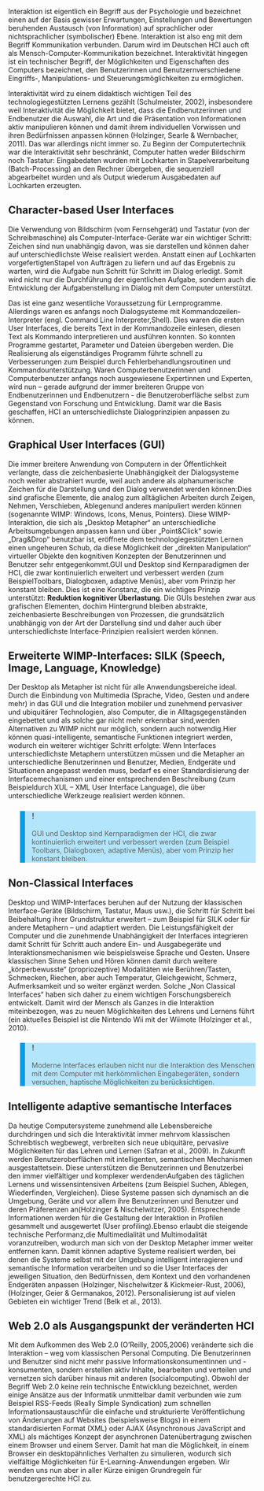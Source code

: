 Interaktion ist eigentlich ein Begriff aus der Psychologie und bezeichnet einen auf der Basis gewisser Erwartungen, Einstellungen und Bewertungen beruhenden Austausch (von Information) auf sprachlicher oder nichtsprachlicher (symbolischer) Ebene. Interaktion ist also eng mit dem Begriff Kommunikation verbunden. Darum wird im Deutschen HCI auch oft als Mensch-Computer-Kommunikation bezeichnet. Interaktivität hingegen ist ein technischer Begriff, der Möglichkeiten und Eigenschaften des Computers bezeichnet, den Benutzerinnen und Benutzernverschiedene Eingriffs-, Manipulations- und Steuerungsmöglichkeiten zu ermöglichen.

Interaktivität wird zu einem didaktisch wichtigen Teil des technologiegestützten Lernens gezählt (Schulmeister, 2002), insbesondere weil Interaktivität die Möglichkeit bietet, dass die Endbenutzerinnen und Endbenutzer die Auswahl, die Art und die Präsentation von Informationen aktiv manipulieren können und damit ihrem individuellen Vorwissen und ihren Bedürfnissen anpassen können (Holzinger, Searle &amp; Wernbacher, 2011). Das war allerdings nicht immer so. Zu Beginn der Computertechnik war die Interaktivität sehr beschränkt, Computer hatten weder Bildschirm noch Tastatur: Eingabedaten wurden mit Lochkarten in Stapelverarbeitung (Batch-Processing) an den Rechner übergeben, die sequenziell abgearbeitet wurden und als Output wiederum Ausgabedaten auf Lochkarten erzeugten.

## Character-based User Interfaces

Die Verwendung von Bildschirm (vom Fernsehgerät) und Tastatur (von der Schreibmaschine) als Computer-Interface-Geräte war ein wichtiger Schritt: Zeichen sind nun unabhängig davon, was sie darstellen und können daher auf unterschiedlichste Weise realisiert werden. Anstatt einen auf Lochkarten vorgefertigtenStapel von Aufträgen zu liefern und auf das Ergebnis zu warten, wird die Aufgabe nun Schritt für Schritt im Dialog erledigt. Somit wird nicht nur die Durchführung der eigentlichen Aufgabe, sondern auch die Entwicklung der Aufgabenstellung im Dialog mit dem Computer unterstützt.

Das ist eine ganz wesentliche Voraussetzung für Lernprogramme. Allerdings waren es anfangs noch Dialogsysteme mit Kommandozeilen-Interpreter (engl. Command Line Interpreter,Shell). Dies waren die ersten User Interfaces, die bereits Text in der Kommandozeile einlesen, diesen Text als Kommando interpretieren und ausführen konnten. So konnten Programme gestartet, Parameter und Dateien übergeben werden. Die Realisierung als eigenständiges Programm führte schnell zu Verbesserungen zum Beispiel durch Fehlerbehandlungsroutinen und Kommandounterstützung. Waren Computerbenutzerinnen und Computerbenutzer anfangs noch ausgewiesene Expertinnen und Experten, wird nun – gerade aufgrund der immer breiteren Gruppe von Endbenutzerinnen und Endbenutzern - die Benutzeroberfläche selbst zum Gegenstand von Forschung und Entwicklung. Damit war die Basis geschaffen, HCI an unterschiedlichste Dialogprinzipien anpassen zu können.

## Graphical User Interfaces (GUI)

Die immer breitere Anwendung von Computern in der Öffentlichkeit verlangte, dass die zeichenbasierte Unabhängigkeit der Dialogsysteme noch weiter abstrahiert wurde, weil auch andere als alphanumerische Zeichen für die Darstellung und den Dialog verwendet werden können:Dies sind grafische Elemente, die analog zum alltäglichen Arbeiten durch Zeigen, Nehmen, Verschieben, Ablegenund anderes manipuliert werden können (sogenannte WIMP: Windows, Icons, Menus, Pointers). Diese WIMP-Interaktion, die sich als „Desktop Metapher“ an unterschiedliche Arbeitsumgebungen anpassen kann und über „Point&amp;Click“ sowie „Drag&amp;Drop“ benutzbar ist, eröffnete dem technologiegestützten Lernen einen ungeheuren Schub, da diese Möglichkeit der „direkten Manipulation“ virtueller Objekte den kognitiven Konzepten der Benutzerinnen und Benutzer sehr entgegenkommt.GUI und Desktop sind Kernparadigmen der HCI, die zwar kontinuierlich erweitert und verbessert werden (zum BeispielToolbars, Dialogboxen, adaptive Menüs), aber vom Prinzip her konstant bleiben. Dies ist eine Konstanz, die ein wichtiges Prinzip unterstützt: **Reduktion kognitiver Überlastung**. Die GUIs bestehen zwar aus grafischen Elementen, dochim Hintergrund bleiben abstrakte, zeichenbasierte Beschreibungen von Prozessen, die grundsätzlich unabhängig von der Art der Darstellung sind und daher auch über unterschiedlichste Interface-Prinzipien realisiert werden können.

## Erweiterte WIMP-Interfaces: SILK (Speech, Image, Language, Knowledge)

Der Desktop als Metapher ist nicht für alle Anwendungsbereiche ideal. Durch die Einbindung von Multimedia (Sprache, Video, Gesten und andere mehr) in das GUI und die Integration mobiler und zunehmend pervasiver und ubiquitärer Technologien, also Computer, die in Alltagsgegenständen eingebettet und als solche gar nicht mehr erkennbar sind,werden Alternativen zu WIMP nicht nur möglich, sondern auch notwendig.Hier können quasi-intelligente, semantische Funktionen integriert werden, wodurch ein weiterer wichtiger Schritt erfolgte: Wenn Interfaces unterschiedlichste Metaphern unterstützen müssen und die Metapher an unterschiedliche Benutzerinnen und Benutzer, Medien, Endgeräte und Situationen angepasst werden muss, bedarf es einer Standardisierung der Interfacemechanismen und einer entsprechenden Beschreibung (zum Beispieldurch XUL – XML User Interface Language), die über unterschiedliche Werkzeuge realisiert werden können.

<blockquote style="background: #B3E5FC; border-left: 10px solid #039BE5">

### !

GUI und Desktop sind Kernparadigmen der HCI, die zwar kontinuierlich erweitert und verbessert werden (zum Beispiel Toolbars, Dialogboxen, adaptive Menüs), aber vom Prinzip her konstant bleiben.

</blockquote>

## Non-Classical Interfaces

Desktop und WIMP-Interfaces beruhen auf der Nutzung der klassischen Interface-Geräte (Bildschirm, Tastatur, Maus usw.), die Schritt für Schritt bei Beibehaltung ihrer Grundstruktur erweitert – zum Beispiel für SILK oder für andere Metaphern – und adaptiert werden. Die Leistungsfähigkeit der Computer und die zunehmende Unabhängigkeit der Interfaces integrieren damit Schritt für Schritt auch andere Ein- und Ausgabegeräte und Interaktionsmechanismen wie beispielsweise Sprache und Gesten. Unsere klassischen Sinne Sehen und Hören können damit durch weitere „körperbewusste“ (propriozeptive) Modalitäten wie Berühren/Tasten, Schmecken, Riechen, aber auch Temperatur, Gleichgewicht, Schmerz, Aufmerksamkeit und so weiter ergänzt werden. Solche „Non Classical Interfaces“ haben sich daher zu einem wichtigen Forschungsbereich entwickelt. Damit wird der Mensch als Ganzes in die Interaktion miteinbezogen, was zu neuen Möglichkeiten des Lehrens und Lernens führt (ein aktuelles Beispiel ist die Nintendo Wii mit der Wiimote (Holzinger et al., 2010).

<blockquote style="background: #B3E5FC; border-left: 10px solid #039BE5">

### !

Moderne Interfaces erlauben nicht nur die Interaktion des Menschen mit dem Computer mit herkömmlichen Eingabegeräten, sondern versuchen, haptische Möglichkeiten zu berücksichtigen.

</blockquote>

## Intelligente adaptive semantische Interfaces

Da heutige Computersysteme zunehmend alle Lebensbereiche durchdringen und sich die Interaktivität immer mehrvom klassischen Schreibtisch wegbewegt, verbreiten sich neue ubiquitäre, pervasive Möglichkeiten für das Lehren und Lernen (Safran et al., 2009). In Zukunft werden Benutzeroberflächen mit intelligenten, semantischen Mechanismen ausgestattetsein. Diese unterstützen die Benutzerinnen und Benutzerbei den immer vielfältiger und komplexer werdendenAufgaben des täglichen Lernens und wissensintensiven Arbeitens (zum Beispiel Suchen, Ablegen, Wiederfinden, Vergleichen). Diese Systeme passen sich dynamisch an die Umgebung, Geräte und vor allem ihre Benutzerinnen und Benutzer und deren Präferenzen an(Holzinger &amp; Nischelwitzer, 2005). Entsprechende Informationen werden für die Gestaltung der Interaktion in Profilen gesammelt und ausgewertet (User profiling).Ebenso erlaubt die steigende technische Performanz,die Multimedialität und Multimodalität voranzutreiben, wodurch man sich von der Desktop Metapher immer weiter entfernen kann. Damit können adaptive Systeme realisiert werden, bei denen die Systeme selbst mit der Umgebung intelligent interagieren und semantische Information verarbeiten und so die User Interfaces der jeweiligen Situation, den Bedürfnissen, dem Kontext und den vorhandenen Endgeräten anpassen (Holzinger, Nischelwitzer &amp; Kickmeier-Rust, 2006), (Holzinger, Geier &amp; Germanakos, 2012). Personalisierung ist auf vielen Gebieten ein wichtiger Trend (Belk et al., 2013).

## Web 2.0 als Ausgangspunkt der veränderten HCI

Mit dem Aufkommen des Web 2.0 (O’Reilly, 2005,2006) veränderte sich die Interaktion – weg vom klassischen Personal Computing. Die Benutzerinnen und Benutzer sind nicht mehr passive Informationskonsumentinnen und -konsumenten, sondern erstellen aktiv Inhalte, bearbeiten und verteilen und vernetzen sich darüber hinaus mit anderen (socialcomputing). Obwohl der Begriff Web 2.0 keine rein technische Entwicklung bezeichnet, werden einige Ansätze aus der Informatik unmittelbar damit verbunden wie zum Beispiel RSS-Feeds (Really Simple Syndication) zum schnellen Informationsaustauschfür die einfache und strukturierte Veröffentlichung von Änderungen auf Websites (beispielsweise Blogs) in einem standardisierten Format (XML) oder AJAX (Asynchronous JavaScript and XML) als mächtiges Konzept der asynchronen Datenübertragung zwischen einem Browser und einem Server. Damit hat man die Möglichkeit, in einem Browser ein desktopähnliches Verhalten zu simulieren, wodurch sich vielfältige Möglichkeiten für E-Learning-Anwendungen ergeben. Wir wenden uns nun aber in aller Kürze einigen Grundregeln für benutzergerechte HCI zu.
